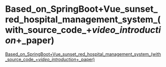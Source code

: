 # Based_on_SpringBoot+Vue_sunset_red_hospital_management_system_(with_source_code_+_video_introduction_+_paper)
[Based_on_SpringBoot+Vue_sunset_red_hospital_management_system_(with_source_code_+_video_introduction_+_paper)](https://aiwithcloud.com/2022/09/14/based_on_springbootvue_sunset_red_hospital_management_system_with_source_code__video_introduction__paper/)